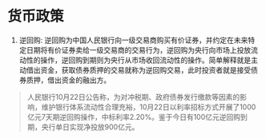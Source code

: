 # 货币政策
1. 逆回购: 逆回购为中国人民银行向一级交易商购买有价证券，并约定在未来特定日期将有价证券卖给一级交易商的交易行为，逆回购为央行向市场上投放流动性的操作，逆回购到期则为央行从市场收回流动性的操作。简单解释就是主动借出资金，获取债券质押的交易就称为逆回购交易，此时投资者就是接受债券质押，借出资金的融出方。
> 人民银行10月22日公告称，为对冲税期、政府债券发行缴款等因素的影响，维护银行体系流动性合理充裕，10月22日以利率招标方式开展了1000亿元7天期逆回购操作，中标利率2.20%。鉴于今日有100亿元逆回购到期，央行单日实现净投放900亿元。
